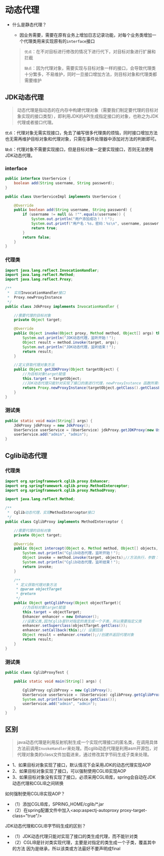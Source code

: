 # 动态代理

* 什么是静态代理？

  * 因业务需要，需要在原有业务上增加日志记录功能，对每个业务类增加一个代理类用来实现原有的`interface`接口

  > `优点`：在不对目标进行修改的情况下进行代下，对目标对象进行扩展和拦截
  >
  > `缺点`：因为代理对象，需要实现与目标对象一样的接口，会导致代理类十分繁多，不易维护，同时一旦接口增加方法，则目标对象和代理类都需要维护

## JDK动态代理

> 动态代理是指动态的在内存中构建代理对象（需要我们制定要代理的目标对象实现的接口类型），即利用JDK的API生成指定接口的对象，也称之为JDK代理或者接口代理。

`优点`：代理对象无需实现接口，免去了编写很多代理类的烦恼，同时接口增加方法也无需再维护目标对象和代理对象，只需在事件处理器中添加对方法的判断即可。

`缺点`：代理对象不需要实现接口，但是目标对象一定要实现接口，否则无法使用JDK动态代理。

### interface

```java
public interface UserService {
    boolean add(String username, String password);
}

public class UserServiceImpl implements UserService {

    @Override
    public boolean add(String username, String password) {
        if (username != null && !"".equals(username)) {
            System.out.println("用户添加成功！！！");
            System.out.printf("用户名：%s，密码：%s\n", username, password);
            return true;
        }
        return false;
    }
}
```

### 代理类

```java
import java.lang.reflect.InvocationHandler;
import java.lang.reflect.Method;
import java.lang.reflect.Proxy;

/**
 *  实现InvocationHandler接口
 *  Proxy.newProxyInstance
 */
public class JdkProxy implements InvocationHandler {

    //需要代理的目标对象
    private Object target;

    @Override
    public Object invoke(Object proxy, Method method, Object[] args) throws Throwable {
        System.out.println("JDK动态代理，监听开始！");
        Object result = method.invoke(target, args);
        System.out.println("JDK动态代理，监听结束！");
        return result;
    }

    //定义获取代理对象方法
    public Object getJDKProxy(Object targetObject) {
        //为目标对象target赋值
        this.target = targetObject;
        //JDK动态代理只能针对实现了接口的类进行代理，newProxyInstance 函数所需参数就可看出
        return Proxy.newProxyInstance(targetObject.getClass().getClassLoader(), targetObject.getClass().getInterfaces(), this);
    }
}
```

### 测试类

```java
public static void main(String[] args) {
    JdkProxy jdkProxy = new JdkProxy();
    UserService userService = (UserService) jdkProxy.getJDKProxy(new UserServiceImpl());
    userService.add("admin", "admin");
}
```



## Cglib动态代理

### 代理类

```java
import org.springframework.cglib.proxy.Enhancer;
import org.springframework.cglib.proxy.MethodInterceptor;
import org.springframework.cglib.proxy.MethodProxy;

import java.lang.reflect.Method;

/**
 *  Cglib动态代理，实现MethodInterceptor接口
 */
public class CglibProxy implements MethodInterceptor {

    //需要代理的目标对象
    private Object target;

    @Override
    public Object intercept(Object o, Method method, Object[] objects, MethodProxy methodProxy) throws Throwable {
        System.out.println("Cglib动态代理，监听开始！");
        Object invoke = method.invoke(target, objects);//方法执行，参数：target 目标对象 objects参数数组
        System.out.println("Cglib动态代理，监听结束！");
        return invoke;
    }

    /**
     * 定义获取代理对象方法
     * @param objectTarget
     * @return
     */
    public Object getCglibProxy(Object objectTarget){
        //为目标对象target赋值
        this.target = objectTarget;
        Enhancer enhancer = new Enhancer();
        //设置父类,因为Cglib是针对指定的类生成一个子类，所以需要指定父类
        enhancer.setSuperclass(objectTarget.getClass());
        enhancer.setCallback(this);// 设置回调
        Object result = enhancer.create();//创建并返回代理对象
        return result;
    }
}
```

### 测试类

```java
public class CglibProxyTest {

    public static void main(String[] args) {

        CglibProxy cglibProxy = new CglibProxy();
        UserService userService = (UserService) cglibProxy.getCglibProxy(new UserServiceImpl());
        System.out.println(userService.getClass());
        userService.add("admin", "admin");
    }
}
```

## 区别

> java动态代理是利用反射机制生成一个实现代理接口的匿名类，在调用具体方法前调用`InvokeHandler`来处理。而cglib动态代理是利用asm开源包，对代理对象类的class文件加载进来，通过修改其字节码生成子类来处理。

* 1、如果目标对象实现了接口，默认情况下会采用JDK的动态代理实现AOP 
* 2、如果目标对象实现了接口，可以强制使用CGLIB实现AOP 
* 3、如果目标对象没有实现了接口，必须采用CGLIB库，spring会自动在JDK动态代理和CGLIB之间转换

如何强制使用CGLIB实现AOP？

* （1）添加CGLIB库，SPRING_HOME/cglib/*.jar
* （2）在spring配置文件中加入<aop:aspectj-autoproxy proxy-target-class="true"/>

JDK动态代理和CGLIB字节码生成的区别？

* （1）JDK动态代理只能对实现了接口的类生成代理，而不能针对类
* （2）CGLIB是针对类实现代理，主要是对指定的类生成一个子类，覆盖其中的方法
    因为是继承，所以该类或方法最好不要声明成final 